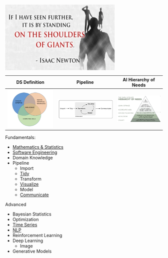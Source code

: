 <img src="./images/Isaac_Newton_Quote.png" alt="drawing" width="350" height="210"/>

DS Definition              |  Pipeline                |  AI Hierarchy of Needs       |
:-------------------------:|:-------------------------:|:-------------------------:
![ds_venn_diagram](./images/ds_venn_diagram.png)  |  ![pipeline](./images/hadley_wickham_pipeline.png)  |  ![pipeline](./images/ai_hierarchy_of_needs.png)|

Fundamentals:
* [Mathematics & Statistics](Mathematics)
* [Software Engineering](Software_Engineering)
* Domain Knowledge
* Pipeline
    * Import
    * [Tidy](./tidy_and_prep)
    * Transform
    * [Visualize](./visualize)
    * Model
    * [Communicate](./communicate)
 
Advanced
* Bayesian Statistics
* Optimization
* [Time Series](./time_series)
* [NLP](./nlp)
* Reinforcement Learning  
* Deep Learning 
    * Image
* Generative Models

